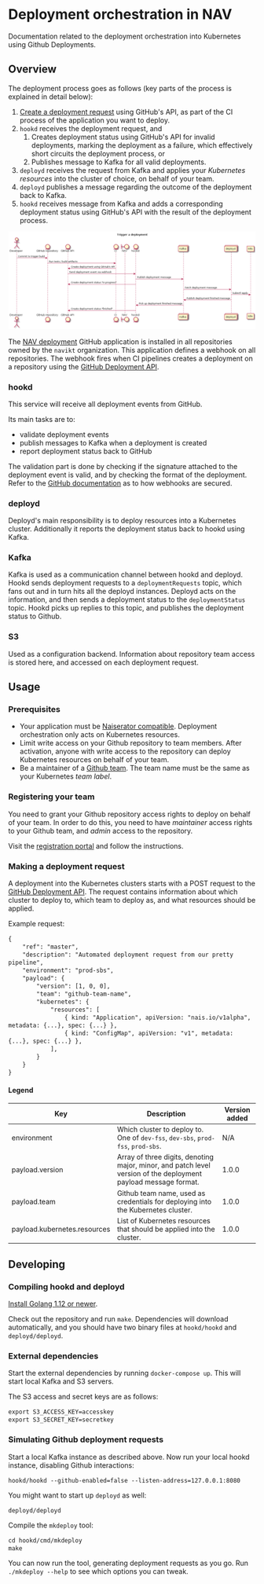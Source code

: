 # Deployment orchestration in NAV
Documentation related to the deployment orchestration into Kubernetes using Github Deployments.

## Overview
The deployment process goes as follows (key parts of the process is explained in detail below):

1. [Create a deployment request](https://developer.github.com/v3/repos/deployments/#create-a-deployment) using GitHub's API, as part of the CI process of the application you want to deploy.
2. `hookd` receives the deployment request, and
   1. Creates deployment status using GitHub's API for invalid deployments, marking the deployment as a failure, which effectively short circuits the deployment process, or
   2. Publishes message to Kafka for all valid deployments.
3. `deployd` receives the request from Kafka and applies your _Kubernetes resources_ into the cluster of choice, on behalf of your team.
4. `deployd` publishes a message regarding the outcome of the deployment back to Kafka.
5. `hookd` receives message from Kafka and adds a corresponding deployment status using GitHub's API with the result of the deployment process.

![Timeline of deployment components](doc/timeline.png)

The [NAV deployment](https://github.com/apps/nav-deployment) GitHub application is installed in all repositories owned by the `navikt` organization.
This application defines a webhook on all repositories. The webhook fires when CI pipelines creates a deployment on a repository using the
[GitHub Deployment API](https://developer.github.com/v3/repos/deployments/#create-a-deployment).

### hookd
This service will receive all deployment events from GitHub.

Its main tasks are to:
* validate deployment events
* publish messages to Kafka when a deployment is created
* report deployment status back to GitHub

The validation part is done by checking if the signature attached to the deployment event is valid, and by checking the format of the deployment. Refer to the [GitHub documentation](https://developer.github.com/webhooks/securing/) as to how webhooks are secured.

### deployd
Deployd's main responsibility is to deploy resources into a Kubernetes cluster. Additionally it reports the deployment status back to hookd using Kafka.

### Kafka
Kafka is used as a communication channel between hookd and deployd. Hookd sends deployment requests to a `deploymentRequests` topic, which fans out
and in turn hits all the deployd instances. Deployd acts on the information, and then sends a deployment status to the `deploymentStatus` topic.
Hookd picks up replies to this topic, and publishes the deployment status to Github.

### S3
Used as a configuration backend. Information about repository team access is stored here, and accessed on each deployment request.

## Usage

### Prerequisites
* Your application must be [Naiserator compatible](https://github.com/nais/doc/tree/master/content/deploy). Deployment orchestration only acts on Kubernetes resources.
* Limit write access on your Github repository to team members. After activation, anyone with write access to the repository can deploy Kubernetes resources on behalf of your team.
* Be a maintainer of a [Github team](https://help.github.com/en/articles/about-teams). The team name must be the same as your Kubernetes _team label_.

### Registering your team
You need to grant your Github repository access rights to deploy on behalf of your team.
In order to do this, you need to have _maintainer_ access rights to your Github team, and _admin_ access to the repository.

Visit the [registration portal](https://deployment.prod-sbs.nais.io/auth/login) and follow the instructions.

### Making a deployment request
A deployment into the Kubernetes clusters starts with a POST request to the [GitHub Deployment API](https://developer.github.com/v3/repos/deployments/#create-a-deployment).
The request contains information about which cluster to deploy to, which team to deploy as, and what resources should be applied.

Example request:
```
{
    "ref": "master",
    "description": "Automated deployment request from our pretty pipeline",
    "environment": "prod-sbs",
    "payload": {
        "version": [1, 0, 0],
        "team": "github-team-name",
        "kubernetes": {
            "resources": [
                { kind: "Application", apiVersion: "nais.io/v1alpha", metadata: {...}, spec: {...} },
                { kind: "ConfigMap", apiVersion: "v1", metadata: {...}, spec: {...} },
            ],
        }
    }
}
```

#### Legend

| Key | Description | Version added |
|-----|-------------|---------------|
| environment | Which cluster to deploy to. One of `dev-fss`, `dev-sbs`, `prod-fss`, `prod-sbs`. | N/A |
| payload.version | Array of three digits, denoting major, minor, and patch level version of the deployment payload message format. | 1.0.0 |
| payload.team | Github team name, used as credentials for deploying into the Kubernetes cluster. | 1.0.0 |
| payload.kubernetes.resources | List of Kubernetes resources that should be applied into the cluster. | 1.0.0 |


## Developing

### Compiling hookd and deployd
[Install Golang 1.12 or newer](https://golang.org/doc/install).

Check out the repository and run `make`. Dependencies will download automatically, and you should have two binary files at `hookd/hookd` and `deployd/deployd`.

### External dependencies
Start the external dependencies by running `docker-compose up`. This will start local Kafka and S3 servers.

The S3 access and secret keys are as follows:

```
export S3_ACCESS_KEY=accesskey
export S3_SECRET_KEY=secretkey
```

### Simulating Github deployment requests
Start a local Kafka instance as described above. Now run your local hookd instance, disabling Github interactions:
```
hookd/hookd --github-enabled=false --listen-address=127.0.0.1:8080
```

You might want to start up `deployd` as well:
```
deployd/deployd
```

Compile the `mkdeploy` tool:
```
cd hookd/cmd/mkdeploy
make
```

You can now run the tool, generating deployment requests as you go. Run `./mkdeploy --help` to see which options you can tweak.
